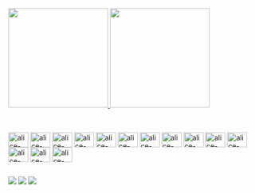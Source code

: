##
<div>
  <a href="https://github.com/AlicinhaDavid">
  <img height="200px" src="https://github-readme-stats.vercel.app/api?username=AlicinhaDavid&count_private=true&show_icons=true&theme=radical&rank_icon=github&include_all_commits=true" />
  <img height="200px" src="https://github-readme-stats.vercel.app/api/top-langs/?username=AlicinhaDavid&count_private=true&show_icons=true&theme=radical&layout=compact&exclude_repo=taller-test,test&langs_count=10&card_width=700" />
  </a>  
</div>

##
<div style="display: inline-block"><br>   
  <img align="center" alt="alice-java" height="30" width="40" src="https://cdn.jsdelivr.net/gh/devicons/devicon/icons/java/java-original-wordmark.svg" />
  <img align="center" alt="alice-javascript" height="30" width="40" src="https://cdn.jsdelivr.net/gh/devicons/devicon/icons/javascript/javascript-original.svg" />
  <img align="center" alt="alice-python" height="30" width="40" src="https://cdn.jsdelivr.net/gh/devicons/devicon/icons/python/python-original-wordmark.svg" />
  <img align="center" alt="alice-typescript" height="30" width="40" src="https://cdn.jsdelivr.net/gh/devicons/devicon/icons/typescript/typescript-original.svg" />
  <img align="center" alt="alice-react" height="30" width="40" src="https://cdn.jsdelivr.net/gh/devicons/devicon/icons/react/react-original-wordmark.svg" />
  <img align="center" alt="alice-node" height="30" width="40" src="https://cdn.jsdelivr.net/gh/devicons/devicon/icons/nodejs/nodejs-original.svg" />
  <img align="center" alt="alice-pandas" height="30" width="40" src="https://cdn.jsdelivr.net/gh/devicons/devicon/icons/pandas/pandas-original-wordmark.svg" />  
  <img align="center" alt="alice-oracle" height="30" width="40" src="https://cdn.jsdelivr.net/gh/devicons/devicon/icons/oracle/oracle-original.svg" />   
  <img align="center" alt="alice-postgre" height="30" width="40" src="https://cdn.jsdelivr.net/gh/devicons/devicon/icons/postgresql/postgresql-plain-wordmark.svg" /> 
  <img align="center" alt="alice-sequelize" height="30" width="40" src="https://cdn.jsdelivr.net/gh/devicons/devicon/icons/sequelize/sequelize-plain-wordmark.svg" />
  <img align="center" alt="alice-docker" height="30" width="40" src="https://cdn.jsdelivr.net/gh/devicons/devicon/icons/docker/docker-plain-wordmark.svg" />
  <img align="center" alt="alice-git" height="30" width="40" src="https://cdn.jsdelivr.net/gh/devicons/devicon/icons/git/git-original-wordmark.svg" />
  <img align="center" alt="alice-terraform" height="30" width="40" src="https://cdn.jsdelivr.net/gh/devicons/devicon/icons/terraform/terraform-plain-wordmark.svg" />  
  <img align="center" alt="alice-aws" height="30" width="40" src="https://cdn.jsdelivr.net/gh/devicons/devicon/icons/amazonwebservices/amazonwebservices-plain-wordmark.svg" />
</div>
 
##
 <div>
  <a href="https://www.instagram.com/alicinhadavid" target="_blank"><img src="https://img.shields.io/badge/Instagram-E4405F?style=for-the-badge&logo=instagram&logoColor=white"></a>
   <a href = "mailto:alicedaviddossantos@gmail.com"><img src="https://img.shields.io/badge/-Gmail-%23333?style=for-the-badge&logo=gmail&logoColor=white" target="_blank"></a>
  <a href="https://www.linkedin.com/in/alicedaviddossantos" target="_blank"><img src="https://img.shields.io/badge/-LinkedIn-%230077B5?style=for-the-badge&logo=linkedin&logoColor=white" target="_blank"></a> 
</div>
